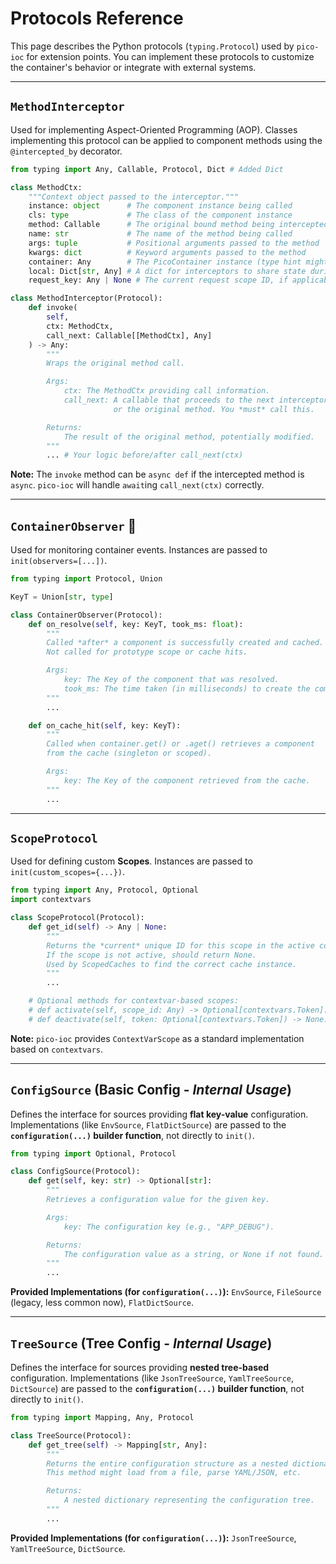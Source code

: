 # Protocols Reference

This page describes the Python protocols (`typing.Protocol`) used by `pico-ioc` for extension points. You can implement these protocols to customize the container's behavior or integrate with external systems.

---

## **`MethodInterceptor`** 

Used for implementing Aspect-Oriented Programming (AOP). Classes implementing this protocol can be applied to component methods using the `@intercepted_by` decorator.

```python
from typing import Any, Callable, Protocol, Dict # Added Dict

class MethodCtx:
    """Context object passed to the interceptor."""
    instance: object      # The component instance being called
    cls: type             # The class of the component instance
    method: Callable      # The original bound method being intercepted
    name: str             # The name of the method being called
    args: tuple           # Positional arguments passed to the method
    kwargs: dict          # Keyword arguments passed to the method
    container: Any        # The PicoContainer instance (type hint might need PicoContainer)
    local: Dict[str, Any] # A dict for interceptors to share state during one call
    request_key: Any | None # The current request scope ID, if applicable

class MethodInterceptor(Protocol):
    def invoke(
        self,
        ctx: MethodCtx,
        call_next: Callable[[MethodCtx], Any]
    ) -> Any:
        """
        Wraps the original method call.

        Args:
            ctx: The MethodCtx providing call information.
            call_next: A callable that proceeds to the next interceptor
                       or the original method. You *must* call this.

        Returns:
            The result of the original method, potentially modified.
        """
        ... # Your logic before/after call_next(ctx)
```

**Note:** The `invoke` method can be `async def` if the intercepted method is `async`. `pico-ioc` will handle `await`ing `call_next(ctx)` correctly.

-----

## **`ContainerObserver`** 👀

Used for monitoring container events. Instances are passed to `init(observers=[...])`.

```python
from typing import Protocol, Union

KeyT = Union[str, type]

class ContainerObserver(Protocol):
    def on_resolve(self, key: KeyT, took_ms: float):
        """
        Called *after* a component is successfully created and cached.
        Not called for prototype scope or cache hits.

        Args:
            key: The Key of the component that was resolved.
            took_ms: The time taken (in milliseconds) to create the component.
        """
        ...

    def on_cache_hit(self, key: KeyT):
        """
        Called when container.get() or .aget() retrieves a component
        from the cache (singleton or scoped).

        Args:
            key: The Key of the component retrieved from the cache.
        """
        ...
```

-----

## **`ScopeProtocol`** 

Used for defining custom **Scopes**. Instances are passed to `init(custom_scopes={...})`.

```python
from typing import Any, Protocol, Optional
import contextvars

class ScopeProtocol(Protocol):
    def get_id(self) -> Any | None:
        """
        Returns the *current* unique ID for this scope in the active context.
        If the scope is not active, should return None.
        Used by ScopedCaches to find the correct cache instance.
        """
        ...

    # Optional methods for contextvar-based scopes:
    # def activate(self, scope_id: Any) -> Optional[contextvars.Token]: ...
    # def deactivate(self, token: Optional[contextvars.Token]) -> None: ...
```

**Note:** `pico-ioc` provides `ContextVarScope` as a standard implementation based on `contextvars`.

-----

## **`ConfigSource`** (Basic Config - *Internal Usage*) 

Defines the interface for sources providing **flat key-value** configuration. Implementations (like `EnvSource`, `FlatDictSource`) are passed to the **`configuration(...)` builder function**, not directly to `init()`.

```python
from typing import Optional, Protocol

class ConfigSource(Protocol):
    def get(self, key: str) -> Optional[str]:
        """
        Retrieves a configuration value for the given key.

        Args:
            key: The configuration key (e.g., "APP_DEBUG").

        Returns:
            The configuration value as a string, or None if not found.
        """
        ...
```

**Provided Implementations (for `configuration(...)`):** `EnvSource`, `FileSource` (legacy, less common now), `FlatDictSource`.

-----

## **`TreeSource`** (Tree Config - *Internal Usage*) 

Defines the interface for sources providing **nested tree-based** configuration. Implementations (like `JsonTreeSource`, `YamlTreeSource`, `DictSource`) are passed to the **`configuration(...)` builder function**, not directly to `init()`.

```python
from typing import Mapping, Any, Protocol

class TreeSource(Protocol):
    def get_tree(self) -> Mapping[str, Any]:
        """
        Returns the entire configuration structure as a nested dictionary.
        This method might load from a file, parse YAML/JSON, etc.

        Returns:
            A nested dictionary representing the configuration tree.
        """
        ...
```

**Provided Implementations (for `configuration(...)`):** `JsonTreeSource`, `YamlTreeSource`, `DictSource`.


